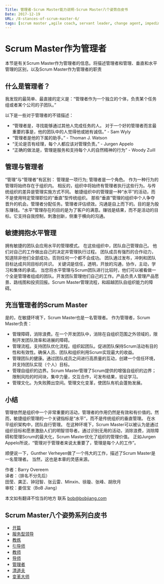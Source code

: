 ```yaml
---
Title: 管理者-Scrum Master能力说明-Scrum Master八个姿势白皮书
Date: 2017-12-19
URL: /8-stances-of-scrum-master-6/
tags: [scrum master ,agile coach, servant leader, change agent, impediment remover]
---
```


# Scrum Master作为管理者

本节是有关Scrum Master作为管理者的信息。将描述管理者和管理、垂直和水平管理的区别，以及Scrum Master作为管理者的职责

## 什么是管理者？

我发现的最简单、最直接的定义是：“管理者作为一个独立的个体，负责某个任务组或者某个公司的子团队。”

以下是一些对于管理者的不错描述：

- “管理者是，寻找能够通过其他人完成任务的人。 对于一个好的管理者而言最重要的事是，他的团队中的人觉得他或她有诚信。” - Sam Wyly
- “管理者是他的下属的助手。” - Thoman J. Watson
- “无论是否有经理，每个人都应该对管理负责。” - Jurgen Appelo
- “正确的做法是，管理是服务和支持每个人的自然精神的行为” - Woody Zuill

## 管理与管理者

“管理”与“管理者”有区别： 管理是一项行为; 管理者是一个角色。 作为一种行为的管理将始终存在于组织内。 相反的，组织中将始终有管理者执行这些行为。与传统组织的差异是管理实施方式不同。 敏捷组织中的管理是一种“水平”的活动，而不是使用特定管理职位的“垂直”型传统组织。
那些“垂直”管理的组织中个人争夺晋升的机会。管理者分配任务。管理者评估绩效。沟通是自上而下的。目的是为股东赚钱。“水平”管理存在的目的是为了客户的满意。赚钱是结果，而不是活动的目标。它支持自我控制，刺激创新，侧重于横向的沟通。

## 敏捷拥抱水平管理

拥有敏捷的团队会应用水平的管理模式。 在这些组织中，团队自己管理自己。 他们对自己的工作做出自己的决定并管理执行过程。 团队成员有强烈的合作动力，知道除非他们全部成功，否则任何一个都不会成功。 团队通过发布，冲刺和团队目标达成共同目标的共识。 关键词是信任，透明，开放的沟通，协作，主动，学习和集体的承诺。
当您将水平管理与Scrum团队进行比较时，他们可以被看做一个全是管理者组成的团队。开发团队管理他们自己的工作。产品负责人管理产品愿景、路线图和投资回报。Scrum Master管理流程，和超越团队自组织能力的障碍。

## 充当管理者的Scrum Master

是的，在敏捷环境下，Scrum Master也是一名管理者。 作为管理者，Scrum Master负责：

- 管理障碍，消除浪费。在一个开发团队中，消除在自组织范围之外领域的，限制开发团队效率和进展的障碍。
- 管理流程。支持团队优化流程。组织起团队。促进团队保持Scrum活动有目的性和有效性。确保人员、团队和组织利用Scrum实现最大的收益。
- 管理团队的健康。通过团队成员之间进行高质量的互动，创建一个信任环境，并支持团队实现（个人）目标。
- 管理自组织的边界。Scrum Master管理了Scrum提供的增强自组织的边界；限制风险的时间块，集中力量，交互合作，可发布结果，验证学习。
- 管理文化。为失败腾出空间。管理文化变革，使团队有机会蓬勃发展。

## 小结

管理依然是组织中一个非常重要的活动，管理者的作用仍然是有效和有价值的。然而，敏捷组织管理的一个关键指标是“水平”，而不是传统组织的垂直管理。 在水平组织架构中，团队自行管理。 在这种环境下，Scrum Master可以被认为是通过组织目标和愿景激励人们的明智领导者。通过识别无用的活动，消除浪费，消除障碍和管理Scrum的最大化，Scrum Master优化了组织的管理价值。
正如Jurgen Appelo所说，“管理对于管理者来说太重要了，管理是每个人的工作”。

顺便说一下，Gunther Verheyen做了一个伟大的工作，描述了Scrum Master是一名管理者。 当然，这也是本章的灵感来源。

作者：Barry Overeem  
译者：（排名不分先后）      
田莹、龚正、钟冠智、张云雷、Minxin、徐璇、张峰、胡欣月  
审校：姜信宝（BoB Jiang）  

本文如有翻译不恰当的地方
联系 bob@bobjiang.com   

## Scrum Master八个姿势系列白皮书

- [开篇](/8-stances-of-scrum-master/)
- [服务型领导](/8-stances-of-scrum-master-1/)
- [教练](/8-stances-of-scrum-master-2/)
- [引导师](/8-stances-of-scrum-master-3/)
- [教师](/8-stances-of-scrum-master-4/)
- [导师](/8-stances-of-scrum-master-5/)
- [管理者](/8-stances-of-scrum-master-6/)
- [清道夫](/8-stances-of-scrum-master-7/)
- [变革大师](/8-stances-of-scrum-master-8/)